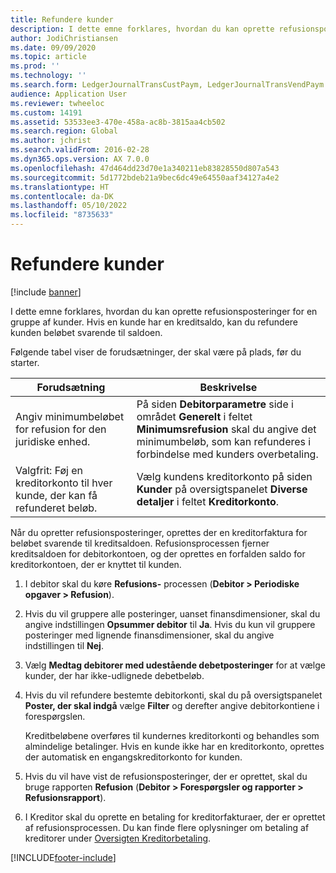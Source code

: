 ```yaml
---
title: Refundere kunder
description: I dette emne forklares, hvordan du kan oprette refusionsposteringer for en gruppe af kunder.
author: JodiChristiansen
ms.date: 09/09/2020
ms.topic: article
ms.prod: ''
ms.technology: ''
ms.search.form: LedgerJournalTransCustPaym, LedgerJournalTransVendPaym
audience: Application User
ms.reviewer: twheeloc
ms.custom: 14191
ms.assetid: 53533ee3-470e-458a-ac8b-3815aa4cb502
ms.search.region: Global
ms.author: jchrist
ms.search.validFrom: 2016-02-28
ms.dyn365.ops.version: AX 7.0.0
ms.openlocfilehash: 47d464dd23d70e1a340211eb83828550d807a543
ms.sourcegitcommit: 5d1772bdeb21a9bec6dc49e64550aaf34127a4e2
ms.translationtype: HT
ms.contentlocale: da-DK
ms.lasthandoff: 05/10/2022
ms.locfileid: "8735633"
---
```

# <a name="reimburse-customers"></a>Refundere kunder

[!include [banner](../includes/banner.md)]

I dette emne forklares, hvordan du kan oprette refusionsposteringer for en gruppe af kunder. Hvis en kunde har en kreditsaldo, kan du refundere kunden beløbet svarende til saldoen. 

Følgende tabel viser de forudsætninger, der skal være på plads, før du starter.

| Forudsætning                                                            | Beskrivelse |
|-------------------------------------------------------------------------|-------------|
| Angiv minimumbeløbet for refusion for den juridiske enhed.          | På siden **Debitorparametre** side i området **Generelt** i feltet **Minimumsrefusion** skal du angive det minimumbeløb, som kan refunderes i forbindelse med kunders overbetaling. |
| Valgfrit: Føj en kreditorkonto til hver kunde, der kan få refunderet beløb. | Vælg kundens kreditorkonto på siden **Kunder** på oversigtspanelet **Diverse detaljer** i feltet **Kreditorkonto**. |

Når du opretter refusionsposteringer, oprettes der en kreditorfaktura for beløbet svarende til kreditsaldoen. Refusionsprocessen fjerner kreditsaldoen for debitorkontoen, og der oprettes en forfalden saldo for kreditorkontoen, der er knyttet til kunden.

1. I debitor skal du køre **Refusions-** processen (**Debitor \> Periodiske opgaver \> Refusion**).
2. Hvis du vil gruppere alle posteringer, uanset finansdimensioner, skal du angive indstillingen **Opsummer debitor** til **Ja**. Hvis du kun vil gruppere posteringer med lignende finansdimensioner, skal du angive indstillingen til **Nej**.
3. Vælg **Medtag debitorer med udestående debetposteringer** for at vælge kunder, der har ikke-udlignede debetbeløb.
4. Hvis du vil refundere bestemte debitorkonti, skal du på oversigtspanelet **Poster, der skal indgå** vælge **Filter** og derefter angive debitorkontiene i forespørgslen.

    Kreditbeløbene overføres til kundernes kreditorkonti og behandles som almindelige betalinger. Hvis en kunde ikke har en kreditorkonto, oprettes der automatisk en engangskreditorkonto for kunden.

5. Hvis du vil have vist de refusionsposteringer, der er oprettet, skal du bruge rapporten **Refusion** (**Debitor \> Forespørgsler og rapporter \> Refusionsrapport**).
6. I Kreditor skal du oprette en betaling for kreditorfakturaer, der er oprettet af refusionsprocessen. Du kan finde flere oplysninger om betaling af kreditorer under [Oversigten Kreditorbetaling](../accounts-payable/Vendor-payments-workspace.md).


[!INCLUDE[footer-include](../../includes/footer-banner.md)]

